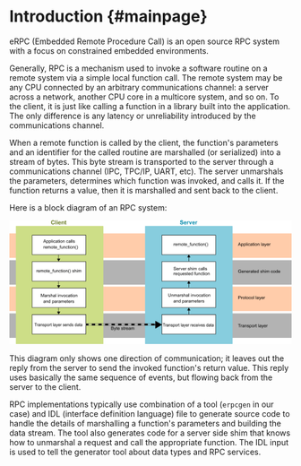 Introduction                         {#mainpage}
=================

eRPC (Embedded Remote Procedure Call) is an open source RPC system with a focus on constrained embedded environments.

Generally, RPC is a mechanism used to invoke a software routine on a remote system via a simple local function call. The remote system may be any CPU connected by an arbitrary communications channel: a server across a network, another CPU core in a multicore system, and so on. To the client, it is just like calling a function in a library built into the application. The only difference is any latency or unreliability introduced by the communications channel.

When a remote function is called by the client, the function's parameters and an identifier for the called routine are marshalled (or serialized) into a stream of bytes. This byte stream is transported to the server through a communications channel (IPC, TPC/IP, UART, etc). The server unmarshals the parameters, determines which function was invoked, and calls it. If the function returns a value, then it is marshalled and sent back to the client.

Here is a block diagram of an RPC system:

![](./rpc_block_diagram.png)

This diagram only shows one direction of communication; it leaves out the reply from the server to send the invoked function's return value. This reply uses basically the same sequence of events, but flowing back from the server to the client.

RPC implementations typically use combination of a tool (`erpcgen` in our case) and IDL (interface definition language) file to generate source code to handle the details of marshalling a function's parameters and building the data stream. The tool also generates code for a server side shim that knows how to unmarshal a request and call the appropriate function. The IDL input is used to tell the generator tool about data types and RPC services.
